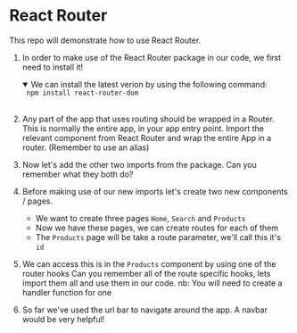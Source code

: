 # React Router

This repo will demonstrate how to use React Router.

1. In order to make use of the React Router package in our code, we first need to install it! 
    <details open>
    <summary>We can install the latest verion by using the following command:</summary>
    <code> npm install react-router-dom </code>
    </details>
    <br />

2. Any part of the app that uses routing should be wrapped in a Router. 
This is normally the entire app, in your app entry point. 
Import the relevant component from React Router and wrap the entire App in a router. (Remember to use an alias)

3. Now let's add the other two imports from the package. Can you remember what they both do?

4. Before making use of our new imports let's create two new components / pages.
    - We want to create three pages `Home`, `Search` and `Products`
    - Now we have these pages, we can create routes for each of them
    - The `Products` page will be take a route parameter, we'll call this it's `id`

5. We can access this is in the `Products` component by using one of the router hooks 
Can you remember all of the route specific hooks, lets import them all and use them in our code.
nb: You will need to create a handler function for one

6. So far we've used the url bar to navigate around the app. A navbar would be very helpful!